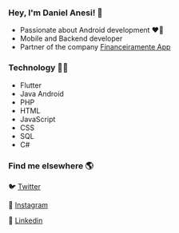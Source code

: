 ### Hey, I'm Daniel Anesi! 👋

  - Passionate about Android development ❤📱
  - Mobile and Backend developer
  - Partner of the company [Financeiramente App](https://financeiramente.app)

### Technology 👨‍💻

  - Flutter
  - Java Android
  - PHP
  - HTML
  - JavaScript
  - CSS
  - SQL
  - C#
  
### Find me elsewhere 🌎

🐦 [Twitter](https://twitter.com/DanielAnesi2)

📸 [Instagram](https://www.instagram.com/_anesi/)

💼 [Linkedin](https://www.linkedin.com/in/daniel-oliveira-anesi-440710142/)

